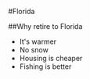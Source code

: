 #Florida


##Why retire to Florida
- It's warmer
- No snow
- Housing is cheaper
- Fishing is better
